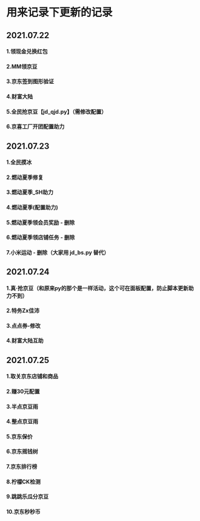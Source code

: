 # 用来记录下更新的记录

## 2021.07.22
#### 1.领现金兑换红包
#### 2.MM领京豆
#### 3.京东签到图形验证
#### 4.财富大陆
#### 5.全民抢京豆【jd_qjd.py】（需修改配置）
#### 6.京喜工厂开团配置助力

## 2021.07.23
#### 1.全民摸冰
#### 2.燃动夏季修复
#### 3.燃动夏季_SH助力
#### 4.燃动夏季(配置助力)
#### 5.燃动夏季领会员奖励 - 删除
#### 6.燃动夏季领店铺任务 - 删除
#### 7.小米运动 - 删除（大家用 jd_bs.py 替代）

## 2021.07.24
#### 1.真·抢京豆（和原来py的那个是一样活动，这个可在面板配置，防止脚本更新助力不到）
#### 2.特务Zx佳沛
#### 3.点点券-修改
#### 4.财富大陆互助

## 2021.07.25
#### 1.取关京东店铺和商品
#### 2.赚30元配置
#### 3.半点京豆雨
#### 4.整点京豆雨
#### 5.京东保价
#### 6.京东摇钱树
#### 7.京东排行榜
#### 8.柠檬CK检测
#### 9.跳跳乐瓜分京豆
#### 10.京东秒秒币
